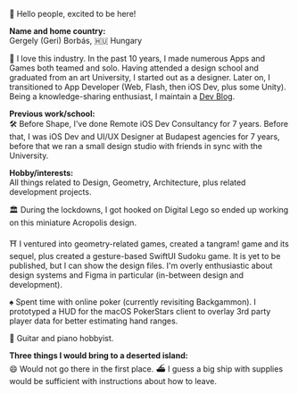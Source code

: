 👋 Hello people, excited to be here!

**Name and home country:**<br />
Gergely (Geri) Borbás, 🇭🇺 Hungary

📱 I love this industry. In the past 10 years, I made numerous Apps and Games both teamed and solo. Having attended a design school and graduated from an art University, I started out as a designer. Later on, I transitioned to App Developer (Web, Flash, then iOS Dev, plus some Unity). Being a knowledge-sharing enthusiast, I maintain a [Dev Blog](https://blog.eppz.eu/).

**Previous work/school:**<br />
🛠️ Before Shape, I've done Remote iOS Dev Consultancy for 7 years. Before that, I was iOS Dev and UI/UX Designer at Budapest agencies for 7 years, before that we ran a small design studio with friends in sync with the University.

**Hobby/interests:**<br />
All things related to Design, Geometry, Architecture, plus related development projects.

🏛️ During the lockdowns, I got hooked on Digital Lego so ended up working on this miniature Acropolis design.

⛩️ I ventured into geometry-related games, created a tangram! game and its sequel, plus created a gesture-based SwiftUI Sudoku game. It is yet to be published, but I can show the design files. I'm overly enthusiastic about design systems and Figma in particular (in-between design and development).

♠️ Spent time with online poker (currently revisiting Backgammon). I prototyped a HUD for the macOS PokerStars client to overlay 3rd party player data for better estimating hand ranges.

🎹 Guitar and piano hobbyist.

**Three things I would bring to a deserted island:**<br />
😄 Would not go there in the first place. ⛴️ I guess a big ship with supplies would be sufficient with instructions about how to leave.